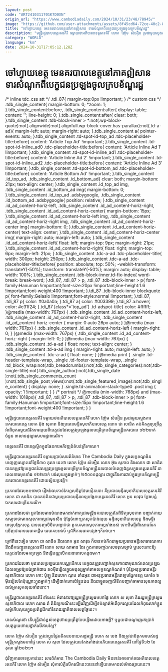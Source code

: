 ```yaml
---
layout: post
code: "ART2410311701K7D0XN"
origin_url: "https://www.cambodiadaily.com/2024/10/31/23/48/78945/"
image: "https://github.com/user-attachments/assets/8f45cd64-72ce-40c2-8e62-1ccc9a8158df"
title: "ចៅហ្វាយ​ខេត្ត មេ​នគរបាល​ខេត្ត​នៅ​ភាគ​ឦសាន ទារ​សំណូក​ពី​បេក្ខជន​ប្រឡង​ចូល​ក្របខ័ណ្ឌ​រដ្ឋ"
description: "មន្ត្រី​រដ្ឋបាល​ខេត្ត​រតនគិរី ទម្លាយ​ថា​អភិបាល​ខេត្ត​រតនគិរី លោក ញ៉ែម សំអឿន រួម​ជាមួយ​ស្នងការ​នគរបាល​ខេត្ត លោក អ៊ុង សុភាព និង​ប្រធាន​មន្ទីរ​សុខាភិបាល​ខេត្ត លោក ជា សានិត គប់គិត​គ្នា​ប្រព្រឹត្ត​អំពើពុករលួយ​ជំរិត​ទារ​លុយ​ពី​បេក្ខជន​ដែល​ត្រូវ​ប្រឡង​ចូល​បម្រើ​ក្របខ័ណ្ឌ​មន្ត្រី​នគរបាល ១២២​នាក់​ចំនួន ៣​លាន​ដុល្លារ​សហរដ្ឋ​អាមេរិក។"
category: "WORLD"
language: "km"
date: 2024-10-31T17:05:12.128Z
---
```


# ចៅហ្វាយ​ខេត្ត មេ​នគរបាល​ខេត្ត​នៅ​ភាគ​ឦសាន ទារ​សំណូក​ពី​បេក្ខជន​ប្រឡង​ចូល​ក្របខ័ណ្ឌ​រដ្ឋ

/\* inline tdc\_css att \*/ .tdi\_87{ margin-top:0px !important; } /\* custom css \*/ .tdb\_single\_content{ margin-bottom: 0; \*zoom: 1; }.tdb\_single\_content:before, .tdb\_single\_content:after{ display: table; content: ''; line-height: 0; }.tdb\_single\_content:after{ clear: both; }.tdb\_single\_content .tdb-block-inner > \*:not(.wp-block-quote):not(.alignwide):not(.alignfull.wp-block-cover.has-parallax):not(.td-a-ad){ margin-left: auto; margin-right: auto; }.tdb\_single\_content a{ pointer-events: auto; }.tdb\_single\_content .td-spot-id-top\_ad .tdc-placeholder-title:before{ content: 'Article Top Ad' !important; }.tdb\_single\_content .td-spot-id-inline\_ad0 .tdc-placeholder-title:before{ content: 'Article Inline Ad 1' !important; }.tdb\_single\_content .td-spot-id-inline\_ad1 .tdc-placeholder-title:before{ content: 'Article Inline Ad 2' !important; }.tdb\_single\_content .td-spot-id-inline\_ad2 .tdc-placeholder-title:before{ content: 'Article Inline Ad 3' !important; }.tdb\_single\_content .td-spot-id-bottom\_ad .tdc-placeholder-title:before{ content: 'Article Bottom Ad' !important; }.tdb\_single\_content .id\_top\_ad, .tdb\_single\_content .id\_bottom\_ad{ clear: both; margin-bottom: 21px; text-align: center; }.tdb\_single\_content .id\_top\_ad img, .tdb\_single\_content .id\_bottom\_ad img{ margin-bottom: 0; }.tdb\_single\_content .id\_top\_ad .adsbygoogle, .tdb\_single\_content .id\_bottom\_ad .adsbygoogle{ position: relative; }.tdb\_single\_content .id\_ad\_content-horiz-left, .tdb\_single\_content .id\_ad\_content-horiz-right, .tdb\_single\_content .id\_ad\_content-horiz-center{ margin-bottom: 15px; }.tdb\_single\_content .id\_ad\_content-horiz-left img, .tdb\_single\_content .id\_ad\_content-horiz-right img, .tdb\_single\_content .id\_ad\_content-horiz-center img{ margin-bottom: 0; }.tdb\_single\_content .id\_ad\_content-horiz-center{ text-align: center; }.tdb\_single\_content .id\_ad\_content-horiz-center img{ margin-right: auto; margin-left: auto; }.tdb\_single\_content .id\_ad\_content-horiz-left{ float: left; margin-top: 9px; margin-right: 21px; }.tdb\_single\_content .id\_ad\_content-horiz-right{ float: right; margin-top: 6px; margin-left: 21px; }.tdb\_single\_content .tdc-a-ad .tdc-placeholder-title{ width: 300px; height: 250px; }.tdb\_single\_content .tdc-a-ad .tdc-placeholder-title:before{ position: absolute; top: 50%; -webkit-transform: translateY(-50%); transform: translateY(-50%); margin: auto; display: table; width: 100%; }.tdb\_single\_content .tdb-block-inner.td-fix-index{ word-break: break-word; }.tdi\_87, .tdi\_87 > p, .tdi\_87 .tdb-block-inner > p{ font-family:Hanuman !important;font-size:20px !important;line-height:1.6 !important;font-weight:400 !important; }.tdi\_87 .tdb-block-inner blockquote p{ font-family:Gelasio !important;font-style:normal !important; }.tdi\_87, .tdi\_87 p{ color: #0a0a0a; }.tdi\_87 a{ color: #003399; }.tdi\_87 a:hover{ color: #e31f24; }.tdi\_87 \[class\*='top\_ad'\] .td-adspot-title{ color: #ffffff; }@media (max-width: 767px) { .tdb\_single\_content .id\_ad\_content-horiz-left, .tdb\_single\_content .id\_ad\_content-horiz-right, .tdb\_single\_content .id\_ad\_content-horiz-center { margin: 0 auto 26px auto; } }@media (max-width: 767px) { .tdb\_single\_content .id\_ad\_content-horiz-left { margin-right: 0; } }@media (max-width: 767px) { .tdb\_single\_content .id\_ad\_content-horiz-right { margin-left: 0; } }@media (max-width: 767px) { .tdb\_single\_content .td-a-ad { float: none; text-align: center; } .tdb\_single\_content .td-a-ad img { margin-right: auto; margin-left: auto; } .tdb\_single\_content .tdc-a-ad { float: none; } }@media print { .single .td-header-template-wrap, .single .td-footer-template-wrap, .single .td\_block\_wrap:not(.tdb\_breadcrumbs):not(.tdb\_single\_categories):not(.tdb-single-title):not(.tdb\_single\_author):not(.tdb\_single\_date ):not(.tdb\_single\_comments\_count ):not(.tdb\_single\_post\_views):not(.tdb\_single\_featured\_image):not(.tdb\_single\_content) { display: none; } .single.td-animation-stack-type0 .post img { opacity: 1 !important; } } /\* portrait \*/ @media (min-width: 768px) and (max-width: 1018px){ .tdi\_87, .tdi\_87 > p, .tdi\_87 .tdb-block-inner > p{ font-family:Hanuman !important;font-size:15px !important;line-height:1.6 !important;font-weight:400 !important; } }

មន្ត្រី​រដ្ឋបាល​ខេត្ត​រតនគិរី ទម្លាយ​ថា​អភិបាល​ខេត្ត​រតនគិរី លោក ញ៉ែម សំអឿន រួម​ជាមួយ​ស្នងការ​នគរបាល​ខេត្ត លោក អ៊ុង សុភាព និង​ប្រធាន​មន្ទីរ​សុខាភិបាល​ខេត្ត លោក ជា សានិត គប់គិត​គ្នា​ប្រព្រឹត្ត​អំពើពុករលួយ​ជំរិត​ទារ​លុយ​ពី​បេក្ខជន​ដែល​ត្រូវ​ប្រឡង​ចូល​បម្រើ​ក្របខ័ណ្ឌ​មន្ត្រី​នគរបាល ១២២​នាក់​ចំនួន ៣​លាន​ដុល្លារ​សហរដ្ឋ​អាមេរិក។

ខេត្ត​រតនគិរី ជា​ខេត្ត​ស្ថិត​ក្នុង​ផែនការ​អភិវឌ្ឍន៍​តំបន់​ត្រីកោណ។

មន្ត្រី​រដ្ឋបាល​ខេត្ត​រតនគិរី ទម្លាយ​ប្រាប់​សារព័ត៌មាន The Cambodia Daily ក្នុង​លក្ខខណ្ឌ​មិន​បញ្ចេញ​ឈ្មោះ​នៅ​ថ្ងៃទី​៣០ តុលា នេះ​ថា លោក ញ៉ែម សំអឿន លោក អ៊ុង សុភាព និង​លោក ជា សានិត បាន​តម្រូវ​ឱ្យ​បេក្ខជន​ដែល​ត្រូវ​ប្រឡង​ចូល​បម្រើ​ក្របខ័ណ្ឌ​មន្ត្រី​នគរបាល​បំពេញ​ជំនួស​ក្នុង​ខេត្ត​រតនគិរី នា​ពេល​ខាងមុខ​ទាំង ១២២​នាក់ បង់​លុយ​ក្នុង​ម្នាក់ៗ ២៥០០០​ដុល្លារ ជា​ថ្នូរ​នឹង​ការ​ជាប់​ក្នុង​ក្របខ័ណ្ឌ​មន្ត្រី​នគរបាល​ខេត្ត​រតនគិរី ដោយ​ស្វ័យប្រវត្តិ។

ប្រភព​ដដែល​អះអាង​ថា រឿង​ដែល​កាន់តែ​ហួសចិត្ត​ថែម​ទៀត​នោះ គឺ​ប្រធាន​មន្ទីរ​សុខាភិបាល​ខេត្ត​រតនគិរី លោក ជា សានិត បាន​គប់គិត​ជាមួយ​ប្រធាន​មន្ទីរពេទ្យ​បង្អែក​ខេត្ត​រតនគិរី លោក អូន សាវុធ ក្លែង​បន្លំ​ឯកសារ​ជាច្រើន​ករណី។

ប្រភព​ដដែល​ថា អ្នក​ដែល​មាន​បំណង​មក​ដាក់​ពាក្យ​ជា​មន្ត្រី​នគរបាល​ត្រូវតែ​ពិនិត្យ​សុខភាព បញ្ជាក់​កាយសម្បទា​ថា​មាន​សុខភាព​ល្អ​ជា​មុន​សិន ប៉ុន្តែ​ចំពោះ​អ្នក​សូកប៉ាន់​លុយ មន្ទីរ​សុខាភិបាល​ខេត្ត និង​មន្ទីរពេទ្យ​បង្អែក​ខេត្ត បាន​ចេញ​លិខិត​បញ្ជាក់​ថា ពួកគេ​មាន​សុខភាព​ល្អ​ទាំងអស់ ទោះបី​មន្ទីរពិសោធន៍​រក​ឃើញ​ថា​មាន​មេរោគ​ថ្លើម មេរោគ​អេដស៍ ឬ​ជំងឺ​កាមរោគ​ផ្សេងៗ​ក៏ដោយ។

ក្រៅពី​នេះ​ទៀត លោក ជា សានិត និង​លោក អូន សាវុធ ក៏​បាន​គប់គិត​ជាមួយ​ប្រធាន​មន្ទីរ​សាធារណការ និង​ដឹកជញ្ជូន​ខេត្ត​រតនគិរី លោក សាយ សាមាន ដែរ ក្នុង​ការ​ចេញ​ឯកសារ​ខុស​ច្បាប់ ឬ​សេះ​ហោះ​ឱ្យ​បេក្ខជន​ដែល​មក​ប្រឡង និង​ធ្វើ​បណ្ណ​បើកបរ​នា​ពេល​កន្លង​មក។

ប្រភព​ដដែល​ថា មុន​ពេល​ប្រឡង​យក​បណ្ណ​បើកបរ បេក្ខជន​ត្រូវ​បញ្ជាក់​សុខភាព​ជា​មុន​រាល់​ពេល​ប្រឡង​ដែល​តម្រូវ​ឱ្យ​បង់​ប្រាក់​ជាង ១០​ម៉ឺន​រៀល​ក្នុង​មនុស្ស​ម្នាក់​តាម​លក្ខខណ្ឌ​កំណត់។ ប៉ុន្តែ​អនុប្រធាន​មន្ទីរ​សុខាភិបាល លោក កោះ ប៉ូឡូ និង​លោក ណុប តាំងអូន ជា​អនុប្រធាន​មន្ទីរពេទ្យ​បង្អែក​ខេត្ត យក​តែ ៦​ម៉ឺន​រៀល​តែប៉ុណ្ណោះ​ក្នុង​ម្នាក់ៗ ដើម្បី​ដាក់​ហោប៉ៅ​ខ្លួនឯង និង​ជា​ថ្នូរ​ចេញ​លិខិត​បញ្ជាក់​ថា​មាន​សុខភាព​ល្អ​ដល់​អ្នក​សូក​លុយ​ទាំងនោះ។

មន្ត្រី​រដ្ឋបាល​ខេត្ត​រតនគិរី ទាំងនេះ អំពាវនាវ​ឱ្យ​រដ្ឋមន្ត្រី​ក្រសួង​មហាផ្ទៃ លោក ស សុខា និង​រដ្ឋមន្ត្រី​ក្រសួង​សុខាភិបាល លោក ឈាង រ៉ា ពិនិត្យ​ករណី​នេះ​ឡើងវិញ​ដើម្បី​ទប់ស្កាត់​អំពើពុករលួយ​ដែល​កំពុង​លាក់​ខ្លួន​សម្ងំ​កើប​លុយ​ក្នុង​ប្រព័ន្ធ​ដឹកនាំ​នៃ​រាជរដ្ឋាភិបាល​សព្វថ្ងៃ​នេះ។

មាន​សំណួរ​ថា តើ​មន្ត្រី​ជាន់ខ្ពស់​ខេត្ត​ហ៊ាន​ប្រព្រឹត្ត​បែប​ហ្នឹង​ដោយ​អាង​អ្វី? ឬ​មួយ​ជា​បណ្ដាញ​រក​ប្រាក់​ឧបត្ថម្ភ​មេកោយ​ថ្នាក់​លើ​តាម​ខ្សែ?

លោក ញ៉ែម សំអឿន ត្រូវ​ជា​ប្អូនថ្លៃ​អតីត​ឧបនាយករដ្ឋមន្ត្រី លោក ស ខេង និង​ត្រូវ​ជា​ឪពុកមា​របស់​រដ្ឋមន្ត្រី​ក្រសួង​មហាផ្ទៃ លោក ស សុខា ដែល​ត្រូវ​បាន​តែងតាំង​ជា​អភិបាល​ខេត្ត​រតនគិរី នៅ​ថ្ងៃទី​១២ ខែ​តុលា ឆ្នាំ​២០២១។

ជុំវិញ​ការ​ចោទប្រកាន់​នេះ សារព័ត៌មាន The Cambodia Daily មិន​ទាន់​អាច​ទាក់ទង​អភិបាល​ខេត្ត​រតនគិរី លោក ញ៉ែម សំអឿន សុំ​ការ​បំភ្លឺ​លើ​ករណី​នេះ​បាន​នៅឡើយ​ទេ​មក​ដល់​ម៉ោង​ផ្សាយ​នេះ៕